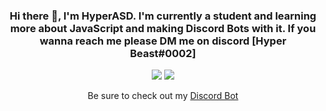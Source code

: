 <div align=center>
<h3> Hi there 👋, I'm <b>HyperASD</b>. I'm currently a student and learning more about JavaScript and making Discord Bots with it. If you wanna reach me please DM me on discord [Hyper Beast#0002] </h3>
<img class="center" src="https://readme-github-stats.now.sh/api?username=HyperASD&theme=blue-green&show&icons=true">
<img src="https://readme-github-stats.now.sh/api/wakatime/?username=YajTPG&theme=blue-green&show&icons=true"></center>

Be sure to check out my [Discord Bot](https://discord.com/api/oauth2/authorize?client_id=796936961884553258&permissions=0&scope=bot)
</div>

